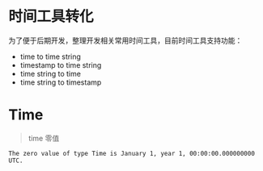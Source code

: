 # 时间工具转化

为了便于后期开发，整理开发相关常用时间工具，目前时间工具支持功能：
- time to time string
- timestamp to time string
- time string to time
- time string to timestamp

# Time

> time 零值
```
The zero value of type Time is January 1, year 1, 00:00:00.000000000 UTC.
```